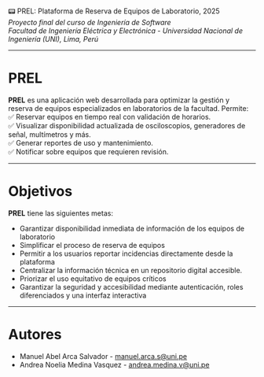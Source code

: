 📟 PREL: Plataforma de Reserva de Equipos de Laboratorio, 2025  
*Proyecto final del curso de Ingeniería de Software*  
*Facultad de Ingeniería Eléctrica y Electrónica - Universidad Nacional de Ingeniería (UNI), Lima, Perú*

---

# PREL

**PREL** es una aplicación web desarrollada para optimizar la gestión y reserva de equipos especializados en laboratorios de la facultad. Permite:  
✅ Reservar equipos en tiempo real con validación de horarios.  
✅ Visualizar disponibilidad actualizada de osciloscopios, generadores de señal, multímetros y más.  
✅ Generar reportes de uso y mantenimiento.  
✅ Notificar sobre equipos que requieren revisión.

---

# Objetivos

**PREL** tiene las siguientes metas:

- Garantizar disponibilidad inmediata de información de los equipos de laboratorio
- Simplificar el proceso de reserva de equipos
- Permitir a los usuarios reportar incidencias directamente desde la plataforma
- Centralizar la información técnica en un repositorio digital accesible.  
- Priorizar el uso equitativo de equipos críticos
- Garantizar la seguridad y accesibilidad mediante autenticación, roles diferenciados y una interfaz interactiva

---

# Autores

- Manuel Abel Arca Salvador - manuel.arca.s@uni.pe
- Andrea Noelia Medina Vasquez - andrea.medina.v@uni.pe 
